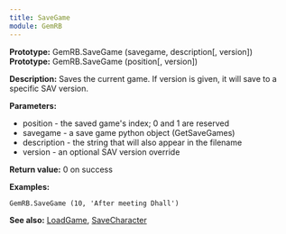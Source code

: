 ```yaml
---
title: SaveGame
module: GemRB
---
```


**Prototype:** GemRB.SaveGame (savegame, description[, version])
**Prototype:** GemRB.SaveGame (position[, version])

**Description:** Saves the current game. If version is given, it will save 
to a specific SAV version.

**Parameters:**
  * position - the saved game's index; 0 and 1 are reserved
  * savegame - a save game python object (GetSaveGames)
  * description - the string that will also appear in the filename
  * version - an optional SAV version override

**Return value:** 0 on success

**Examples:** 

    GemRB.SaveGame (10, 'After meeting Dhall')

**See also:** [LoadGame](LoadGame.md), [SaveCharacter](SaveCharacter.md)
